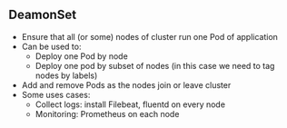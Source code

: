 ## DeamonSet

- Ensure that all (or some) nodes of cluster run one Pod of application
- Can be used to:
  - Deploy one Pod by node
  - Deploy one pod by subset of nodes (in this case we need to tag nodes by labels)
- Add and remove Pods as the nodes join or leave cluster
- Some uses cases:
  - Collect logs: install Filebeat, fluentd on every node
  - Monitoring: Prometheus on each node